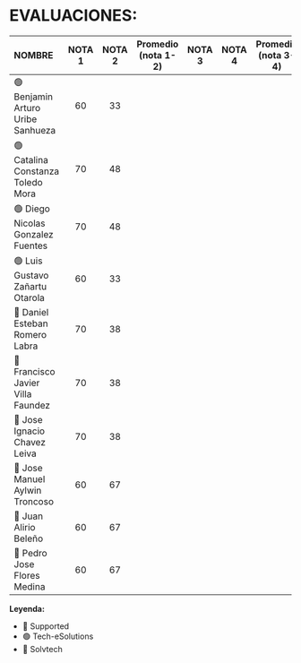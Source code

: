 # EVALUACIONES:

| NOMBRE | NOTA 1 | NOTA 2 | Promedio (nota 1-2) | NOTA 3 | NOTA 4 | Promedio (nota 3-4) | FINAL |
|:-------|:------:|:------:|:------:|:------:|:------:|:------:|:-----:|
| 🟢 Benjamin Arturo Uribe Sanhueza |60|33| | | | |
| 🟢 Catalina Constanza Toledo Mora |70|48| | | | |
| 🟢 Diego Nicolas Gonzalez Fuentes |70|48| | | | |
| 🟢 Luis Gustavo Zañartu Otarola   |60|33| | | | |
| 🔴 Daniel Esteban Romero Labra    |70|38| | | | |
| 🔴 Francisco Javier Villa Faundez |70|38| | | | |
| 🔴 Jose Ignacio Chavez Leiva      |70|38| | | | |
| 🔵 Jose Manuel Aylwin Troncoso    |60|67| | | | |
| 🔵 Juan Alirio Beleño             |60|67| | | | |
| 🔵 Pedro Jose Flores Medina       |60|67| | | | |

**Leyenda:**
- 🔴 Supported
- 🟢 Tech-eSolutions
- 🔵 Solvtech

